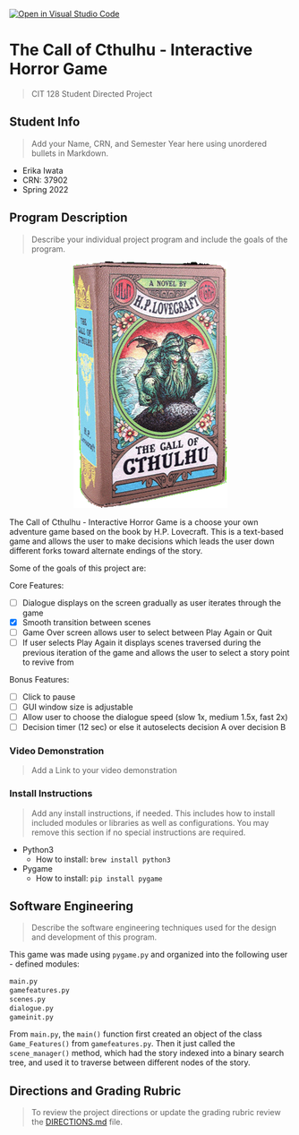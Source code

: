 [![Open in Visual Studio Code](https://classroom.github.com/assets/open-in-vscode-f059dc9a6f8d3a56e377f745f24479a46679e63a5d9fe6f495e02850cd0d8118.svg)](https://classroom.github.com/online_ide?assignment_repo_id=6908356&assignment_repo_type=AssignmentRepo)
# The Call of Cthulhu - Interactive Horror Game

>CIT 128 Student Directed Project


## Student Info

>Add your Name, CRN, and Semester Year here using unordered bullets in Markdown.

* Erika Iwata
* CRN: 37902
* Spring 2022


## Program Description

>Describe your individual project program and include the goals of the program.

<p
    align = "center"
>
<img
    src = "assets/Cthulhu Book.gif"
    alt = "Cthulhu Book"
    style = "display: inline-block; max-width: 100 px"
>
</p>

The Call of Cthulhu - Interactive Horror Game is a choose your own adventure game based on the book by H.P. Lovecraft. This is a text-based game and allows the user to make decisions which leads the user down different forks toward alternate endings of the story.

Some of the goals of this project are:

Core Features:
- [ ] Dialogue displays on the screen gradually as user iterates through the game
- [X] Smooth transition between scenes
- [ ] Game Over screen allows user to select between Play Again or Quit
- [ ] If user selects Play Again it displays scenes traversed during the previous iteration of the game and allows the user to select a story point to revive from

Bonus Features:
- [ ] Click to pause
- [ ] GUI window size is adjustable
- [ ] Allow user to choose the dialogue speed (slow 1x, medium 1.5x, fast 2x)
- [ ] Decision timer (12 sec) or else it autoselects decision A over decision B

### Video Demonstration

>Add a Link to your video demonstration

### Install Instructions

>Add any install instructions, if needed. This includes how to install included modules or libraries as well as configurations. You may remove this section if no special instructions are required.

- Python3
    - How to install: `brew install python3`
- Pygame
    - How to install: `pip install pygame`

## Software Engineering

>Describe the software engineering techniques used for the design and development of this program.

This game was made using `pygame.py` and organized into the following user - defined modules:
```
main.py
gamefeatures.py
scenes.py
dialogue.py
gameinit.py
```
From `main.py`, the `main()` function first created an object of the class `Game_Features()` from `gamefeatures.py`. Then it just called the `scene_manager()` method, which had the story indexed into a binary search tree, and used it to traverse between different nodes of the story.

## Directions and Grading Rubric

>To review the project directions or update the grading rubric review the [DIRECTIONS.md](DIRECTIONS.md) file.
